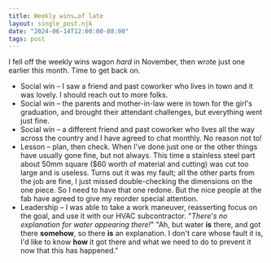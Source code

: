 ```yaml
---
title: Weekly wins…of late
layout: single_post.njk
date: "2024-06-14T12:00:00-08:00"
tags: post
---
```

I fell off the weekly wins wagon _hard_ in November, then wrote just one earlier this month. Time to get back on.
- Social win – I saw a friend and past coworker who lives in town and it was lovely. I should reach out to more folks.
- Social win – the parents and mother-in-law were in town for the girl's graduation, and brought their attendant challenges, but everything went just fine.
- Social win – a different friend and past coworker who lives all the way across the country and I have agreed to chat monthly. No reason not to!
- Lesson – plan, then check. When I've done just one or the other things have usually gone fine, but not always. This time a stainless steel part about 50mm square ($60 worth of material and cutting) was cut too large and is useless. Turns out it was my fault; all the other parts from the job are fine, I just missed double-checking the dimensions on the one piece. So I need to have that one redone. But the nice people at the fab have agreed to give my reorder special attention.
- Leadership – I was able to take a work maneuver, reasserting focus on the goal, and use it with our HVAC subcontractor. "_There's no explanation for water appearing there!_" "Ah, but water **is** there, and got there **somehow**, so there **is** an explanation. I don't care whose fault it is, I'd like to know **how** it got there and what we need to do to prevent it now that this has happened."
